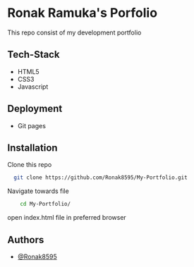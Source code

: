 
# Ronak Ramuka's Porfolio

This repo consist of my development portfolio


## Tech-Stack

- HTML5
- CSS3
- Javascript


## Deployment

- Git pages


## Installation

Clone this repo

```bash
  git clone https://github.com/Ronak8595/My-Portfolio.git
```
    
Navigate towards file

```bash
    cd My-Portfolio/
```

open index.html file in preferred browser

## Authors

- [@Ronak8595](https://github.com/Ronak8595)

